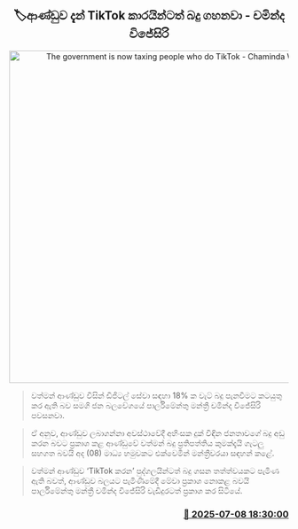 <p align='center'><b><h2 align='center' title='The government is now taxing people who do TikTok - Chaminda Wijesiri'>🏷ආණ්ඩුව දැන් TikTok කාරයින්ටත් බදු ගහනවා - චමින්ද විජේසිරි</h2></b></p>
<p align='center'><img src='https://helakuru.sgp1.cdn.digitaloceanspaces.com/esana/images/lib/chaminda-wijesiri-media-new.jpg' width='600' alt='The government is now taxing people who do TikTok - Chaminda Wijesiri'></p>

> වත්මන් ආණ්ඩුව විසින් ඩිජිටල් සේවා සඳහා 18% ක වැට් බදු පැනවීමට කටයුතු කර ඇති බව සමගි ජන බලවේගයේ පාර්ලිමේන්තු මන්ත්‍රී චමින්ද විජේසිරි පවසනවා.

> ඒ අනුව, ආණ්ඩුව ලබාගන්නා අවස්ථාවේදී අහිංසක දුක් විඳින ජනතාවගේ බදු අඩු කරන බවට ප්‍රකාශ කළ ආණ්ඩුවේ වත්මන් බදු ප්‍රතිපත්තිය කුමක්දැයි ගැටලු සහගත බවයි අද (08) මාධ්‍ය හමුවකට එක්වෙමින් මන්ත්‍රීවරයා සඳහන් කළේ.

> වත්මන් ආණ්ඩුව ‘TikTok කරන’ පුද්ගලයින්ටත් බදු ගසන තත්ත්වයකට පැමිණ ඇති බවත්, ආණ්ඩුව බලයට පැමිණීමේදී මේවා ප්‍රකාශ නොකළ බවයි පාර්ලිමේන්තු මන්ත්‍රී චමින්ද විජේසිරි වැඩිදුරටත් ප්‍රක‍ාශ කර සිටියේ.



<h3 align='right'><a href='https://www.helakuru.lk/esana/p/111689/'>📅 2025-07-08 18:30:00</a></h3>
